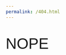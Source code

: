```yaml
---
permalink: /404.html
---
```

<head>
<style>
p    {
font-family: "Avant Garde", Avantgarde, "Century Gothic", CenturyGothic, "AppleGothic", sans-serif;
font-size: 40px;
font-color: #001A57;
}
</style>
</head>
<body>

<p>NOPE</p>

</body>


